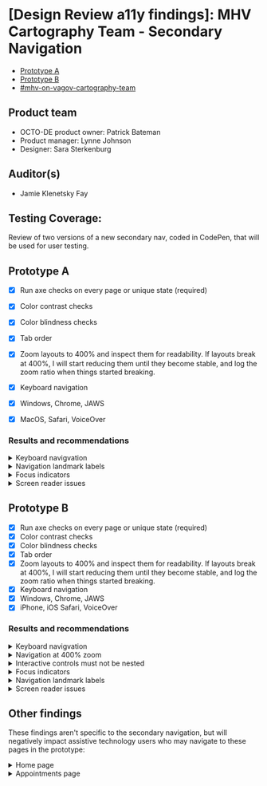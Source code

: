 # [Design Review a11y findings]: MHV Cartography Team - Secondary Navigation
- [Prototype A](https://codepen.io/figaro/project/live/AMVvEP)
- [Prototype B](https://codepen.io/figaro/project/live/AqoeoW)
- [#mhv-on-vagov-cartography-team](https://dsva.slack.com/archives/C0581MN69TJ)  

## Product team
- OCTO-DE product owner: Patrick Bateman
- Product manager: Lynne Johnson
- Designer: Sara Sterkenburg 

## Auditor(s)
- Jamie Klenetsky Fay 

## Testing Coverage: 
 
Review of two versions of a new secondary nav, coded in CodePen, that will be used for user testing.
 

## Prototype A
 
- [x] Run axe checks on every page or unique state (required)
- [x] Color contrast checks
- [x] Color blindness checks
- [x] Tab order
- [x] Zoom layouts to 400% and inspect them for readability. If layouts break at 400%, I will start reducing them until they become stable, and log the zoom ratio when things started breaking.
- [x] Keyboard navigation
- [x] Windows, Chrome, JAWS
- [x] MacOS, Safari, VoiceOver


### Results and recommendations

<details><summary>Keyboard navigvation</summary>
 
#### Keyboard navigation
There are focus issues while tabbing using a keyboard:
- **All pages, desktop and mobile:** "Messages" or "Medications" links are coded as empty `<a>`.
   - Keyboard users can't tab to them. 
   - Mouse/touchscreen users can activate them - they appear to be links, after all, and have focus indication on the mobile menu - but clicking on them won't do anything.
   - JAWS users will hear "List, 5 items," but can only tab to 3 of those items.
   - This is confusing for those users - if something acts like a link, its expected to _behave_ like one.
   - **Recommendations:** Either remove "Messages" and "Medications," or create dummy pages for those two to link to.
- **Appointments page, desktop:**
   - You can't tab to the "Appointments" navigation link.
   - When I click on "Medical Records," it initially takes me to the "X-Ray Results" page. If I click on "Medical Records" a SECOND time, it then brings up the correct "Medical Records" page. I'm not sure what's going on here - please check that this is pointing to the right place.
- **Appointments page, mobile:** you can't tab to the "Medical records" navigation link.
- **Medical records page, desktop:** you can't tab to the "Appointments" navigation link.
- **Medical records page, desktop:** you can't tab to the "Medical records" navigation link.
</details>

<details><summary>Navigation landmark labels</summary>
 
#### Navigation landmark labels
All navigation landmarks - either `<nav>` or `role="navigation"` - need to have a unique identifier. There are a few of these on the page. You can use either `aria-label` or `aria-labelledby` to label each nav. 

The VA.gov home page only has **one nav** - the main nav bar. But this prototype has two - the main nav, and the secondary nav. (The home page has other nav lists, which I address in "Other findings" below.)

Suggestions:
- Main nav: `aria-label="Main"`
- Secondary nav: `aria-label="My HealthEVet"`
</details>

<details><summary>Focus indicators</summary>

#### Focus indicators
**Desktop only:** 
Keyboard users receive focus when tabbing to non-empty navigation links (that's great!):
![image](https://github.com/department-of-veterans-affairs/va.gov-team/assets/135633989/a20f25a4-d46d-474f-bc42-74f6ee67c6dd)

But there's no visual indicator for sighted users, besides the mouse cursor itself. While it's not strictly required to go beyond this, VA's components tend to have a separate visual indicator (like a color change or underline) - this makes focus very clear. 

**Recommendation:** Add a secondary visual focus indicator, such as altering the background color on hover/focus. The main navigation has focus indications for both keyboard and mouse users - maybe use this as an example?

</details>

<details><summary>Screen reader issues</summary>

#### Screen reader issues
The navigation links are rendering in a way that indicates that they have submenus and can be expanded:

`<a href="/appointments.html" aria-expanded="false" aria-controls="vetnav-about-va" aria-haspopup="true" class="vetnav-level1" data-e2e-id="about-va-1">Appointments</a>`

A screen reader user will hear `Menu pop up collapsed, link, [link text]` when they get to this link, and expect that there are submenu items.

**Recommendation:** Remove `aria-expanded` and `aria-haspopup`, and then this should come up as a regular link, without an indication of submenus: `Link, [link text]`.

</details>
 
## Prototype B
 
- [x] Run axe checks on every page or unique state (required)
- [x] Color contrast checks
- [x] Color blindness checks
- [x] Tab order
- [x] Zoom layouts to 400% and inspect them for readability. If layouts break at 400%, I will start reducing them until they become stable, and log the zoom ratio when things started breaking.
- [x] Keyboard navigation
- [x] Windows, Chrome, JAWS
- [x] iPhone, iOS Safari, VoiceOver

### Results and recommendations

<details><summary>Keyboard navigvation</summary>
 
#### Keyboard navigation
There are focus issues while tabbing using a keyboard:
- **All pages, desktop and mobile:** Same as prototype A. "Messages" or "Medications" links are coded as empty `<a>`, which is confusing for visual and screen reader users alike.  **Recommendations:** Either remove "Messages" and "Medications," or create dummy pages for those two to link to.
- **All pages, mobile:** "Appts" is an empty link and can't be tabbed to. This link works correctly on the desktop version.
</details>

<details><summary>Navigation at 400% zoom</summary>
 
#### Navigation at 400% zoom
At 1280px, 400% zoom, the last menu item gets cut off:
![image](https://github.com/department-of-veterans-affairs/va.gov-team/assets/135633989/4a2e231a-c5c1-4808-a135-3a1d5602b0d8)

</details>

<details><summary>Interactive controls must not be nested</summary>
 
#### Interactive controls must not be nested

**Mobile:**
From [Deque](https://dequeuniversity.com/rules/axe/4.8/nested-interactive?application=AxeChrome):
> Focusable elements with an interactive control ancestor (any element that accepts user input such as button or anchor elements) are not announced by screen readers and create an empty tab stop.

This is an issue with the MyHealtheVet mobile menu button: ![image](https://github.com/department-of-veterans-affairs/va.gov-team/assets/135633989/18938df9-b93b-4f68-aefb-f67c43f1fb7a)


It's coded as follows (attributes removed for clarity):
```
<button>
<a href="/index.html">My HealtheVet</a>
</button>
```

Buttons are for actions - say, triggering a menu to open - and links are to navigate from place to place. Here, the button doesn't trigger the menu to open, it's only navigating the user to the home page. 

Note what happens if a screen reader user tabs between the "MyHealtheVet" link in the main nav, and the first list item in the secondary nav - they'll hear "link, MyHealtheVet" twice in a row:


https://github.com/department-of-veterans-affairs/va.gov-team/assets/135633989/f7b899cb-0053-4700-a139-0ad8c176e35f

**Recommendation:** This should be a link, just like the other navigation links, not contained within a `<button>`. OR, if this will eventually trigger the menu items to show/hide, you can use the main VA mobile menu, or the VADS mobile menu, as an example for how to implement it.

</details>

<details><summary>Focus indicators</summary>
 
#### Focus indicators
**Mobile and desktop:**
Keyboard users receive focus indicators when tabbing (great!):
![image](https://github.com/department-of-veterans-affairs/va.gov-team/assets/135633989/d495aabf-46ef-423e-bc96-830ff39368f2)

But there's no visual indicator for sighted users, besides the mouse cursor itself. While it's not strictly required to go beyond this, VA's components tend to have a separate visual indicator (like a color change or underline) - this makes focus very clear. 

**Recommendation:** Add a secondary visual focus indicator, such as altering the background color on hover/focus. The main navigation has focus indications for both keyboard and mouse users - maybe use this as an example?

</details>

<details><summary>Navigation landmark labels</summary>
 
#### Navigation landmark labels
***Same as Prototype A:*** The VA.gov home page only has **one nav** - the main nav bar. But this prototype has two - the main nav, and the secondary nav. (The home page has other nav lists, which I address in "Other findings" below.)

Suggestions:

- Main nav: `aria-label="Main"`
- Secondary nav: `aria-label="My HealtheVet"`

</details>

<details><summary>Screen reader issues</summary>
 
#### Screen reader issues

***Same as Prototype A:*** The navigation links are rendering in a way that indicates that they have submenus and can be expanded:

`<a href="/appointments.html" aria-expanded="false" aria-controls="vetnav-about-va" aria-haspopup="true" class="vetnav-level1" data-e2e-id="about-va-1"><i class="fa fa-calendar" aria-hidden="true"></i>Appointments</a>`

A screen reader user will hear `Menu pop up collapsed, link, [link text]` when they get to this link, and expect that there are submenu items.

**Recommendation:** Remove `aria-expanded` and `aria-haspopup`, and then this should come up as a regular link, without an indication of submenus: `Link, [link text]`.

</details>
 
## Other findings
These findings aren't specific to the secondary navigation, but will negatively impact assistive technology users who may navigate to these pages in the prototype:

<details><summary>Home page</summary>

### Home page
**The "footer":** As mentioned earlier, all navigation landmarks - either `<nav>` or `role="navigation"` - need to have a unique identifier. Each of the footer nav sections are within an unlabelled `<nav>` tag.

![image](https://github.com/department-of-veterans-affairs/va.gov-team/assets/135633989/4c07b87f-66c9-4af2-9bd3-9a381d5c4d3f)


You have two options here:
   1. You can make them regular unordered lists (out of `<nav>`), like the existing page footer. OR
   2. You can give the `<h2>` an ID, then use `aria-labelledby` to label the nav, like this:
   `<h2 id="spotlight"><nav aria-labelledby="spotlight">...</nav>` 
</details>

<details><summary>Appointments page</summary>
 
### Appointments page

**Heading levels:** The headings jump from H1 to H4:

![image](https://github.com/department-of-veterans-affairs/va.gov-team/assets/135633989/53a33d2b-c205-480d-80ee-23fe178f67cb)

Skipping heading ranks can be confusing and should be avoided where possible. In this case, we recommend the following:
- keep the `<h1>` as is
- Use utility classes to increase the font size of the "Start scheduling"; this shouldn't be a heading
- "January 2024," "February 2024," etc. should be H2 (use utility classes to re-style if needed)
- "1," "31," etc. should be `<h3>` (use utility classes to re-style if needed)

**Details links:** The "Details" links aren't linking to anything, so keyboard users can't tab to them. Either link to a dummy page, or get rid of the `<a>`.

If you're adding dummy links, each "Details" link needs a unique accessible name. You can use `aria-label` or `aria-describedby` to achieve this.


**Tables:** The tables used on this page aren't accessible. They need table headings and a caption. And VA recommends that tables are used sparingly. Please follow the guidance on the [table component page](https://design.va.gov/components/table) of the VADS to create these tables (or choose another pattern if necessary).
</details>
